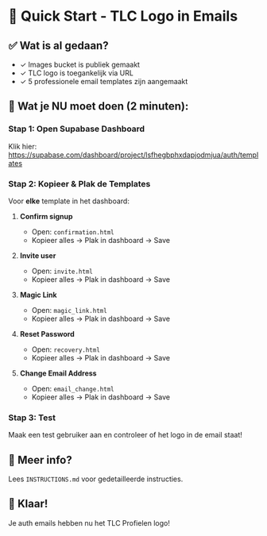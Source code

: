 # 🚀 Quick Start - TLC Logo in Emails

## ✅ Wat is al gedaan?

- ✓ Images bucket is publiek gemaakt
- ✓ TLC logo is toegankelijk via URL
- ✓ 5 professionele email templates zijn aangemaakt

## 🎯 Wat je NU moet doen (2 minuten):

### Stap 1: Open Supabase Dashboard
Klik hier: https://supabase.com/dashboard/project/lsfhegbphxdapjodmjua/auth/templates

### Stap 2: Kopieer & Plak de Templates

Voor **elke** template in het dashboard:

1. **Confirm signup**
   - Open: `confirmation.html`
   - Kopieer alles → Plak in dashboard → Save

2. **Invite user**
   - Open: `invite.html`
   - Kopieer alles → Plak in dashboard → Save

3. **Magic Link**
   - Open: `magic_link.html`
   - Kopieer alles → Plak in dashboard → Save

4. **Reset Password**
   - Open: `recovery.html`
   - Kopieer alles → Plak in dashboard → Save

5. **Change Email Address**
   - Open: `email_change.html`
   - Kopieer alles → Plak in dashboard → Save

### Stap 3: Test
Maak een test gebruiker aan en controleer of het logo in de email staat!

## 📖 Meer info?
Lees `INSTRUCTIONS.md` voor gedetailleerde instructies.

## 🎉 Klaar!
Je auth emails hebben nu het TLC Profielen logo!
